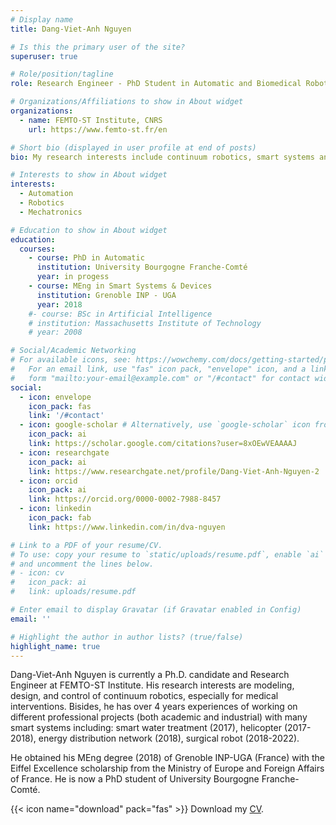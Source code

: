 ```yaml
---
# Display name
title: Dang-Viet-Anh Nguyen

# Is this the primary user of the site?
superuser: true

# Role/position/tagline
role: Research Engineer - PhD Student in Automatic and Biomedical Robotics

# Organizations/Affiliations to show in About widget
organizations:
  - name: FEMTO-ST Institute, CNRS
    url: https://www.femto-st.fr/en

# Short bio (displayed in user profile at end of posts)
bio: My research interests include continuum robotics, smart systems and devices.

# Interests to show in About widget
interests:
  - Automation
  - Robotics
  - Mechatronics

# Education to show in About widget
education:
  courses:
    - course: PhD in Automatic
      institution: University Bourgogne Franche-Comté
      year: in progess
    - course: MEng in Smart Systems & Devices
      institution: Grenoble INP - UGA
      year: 2018
    #- course: BSc in Artificial Intelligence
    # institution: Massachusetts Institute of Technology
    # year: 2008

# Social/Academic Networking
# For available icons, see: https://wowchemy.com/docs/getting-started/page-builder/#icons
#   For an email link, use "fas" icon pack, "envelope" icon, and a link in the
#   form "mailto:your-email@example.com" or "/#contact" for contact widget.
social:
  - icon: envelope
    icon_pack: fas
    link: '/#contact'
  - icon: google-scholar # Alternatively, use `google-scholar` icon from `ai` icon pack
    icon_pack: ai
    link: https://scholar.google.com/citations?user=8xOEwVEAAAAJ
  - icon: researchgate
    icon_pack: ai
    link: https://www.researchgate.net/profile/Dang-Viet-Anh-Nguyen-2
  - icon: orcid
    icon_pack: ai
    link: https://orcid.org/0000-0002-7988-8457
  - icon: linkedin
    icon_pack: fab
    link: https://www.linkedin.com/in/dva-nguyen

# Link to a PDF of your resume/CV.
# To use: copy your resume to `static/uploads/resume.pdf`, enable `ai` icons in `params.toml`,
# and uncomment the lines below.
# - icon: cv
#   icon_pack: ai
#   link: uploads/resume.pdf

# Enter email to display Gravatar (if Gravatar enabled in Config)
email: ''

# Highlight the author in author lists? (true/false)
highlight_name: true
---
```


Dang-Viet-Anh Nguyen is currently a Ph.D. candidate and Research Engineer at FEMTO-ST Institute. His research interests are modeling, design, and control of continuum robotics, especially for medical interventions. Bisides, he has over 4 years experiences of working on different professional projects (both academic and industrial) with many smart systems including: smart water treatment (2017), helicopter (2017-2018), energy distribution network (2018), surgical robot (2018-2022).

He obtained his MEng degree (2018) of Grenoble INP-UGA (France) with the Eiffel Excellence scholarship from the Ministry of Europe and Foreign Affairs of France. He is now a PhD student of University Bourgogne Franche-Comté.

{{< icon name="download" pack="fas" >}} Download my [CV](https://dvanguyen.netlify.app/uploads/resume.pdf).
